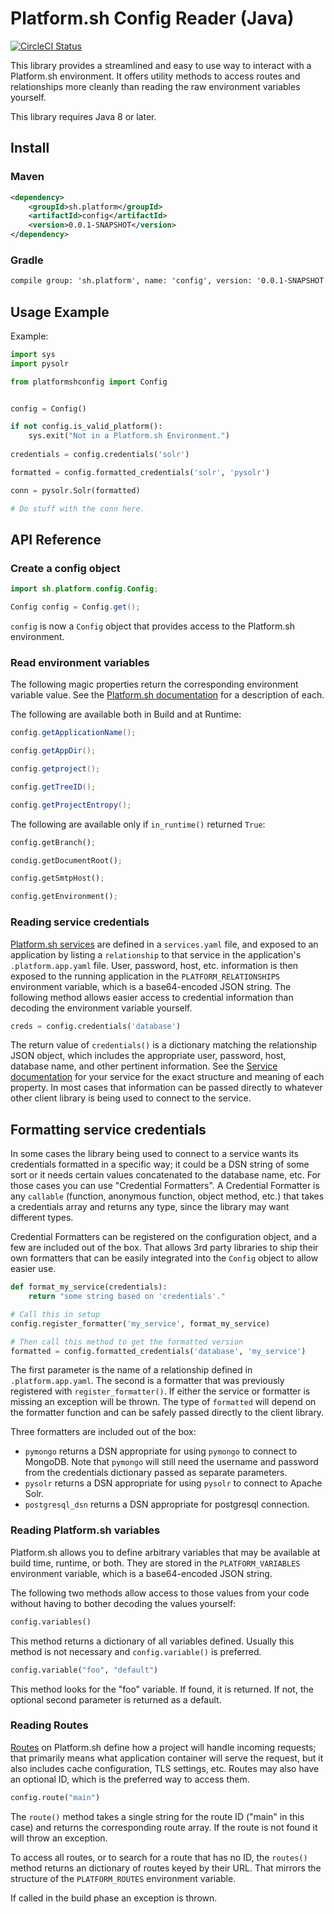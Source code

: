 # Platform.sh Config Reader (Java)

[![CircleCI Status](https://circleci.com/gh/platformsh/config-reader-python.svg?style=shield&circle-token=:circle-token)](https://circleci.com/gh/platformsh/config-reader-python)

This library provides a streamlined and easy to use way to interact with a Platform.sh environment. It offers utility methods to access routes and relationships more cleanly than reading the raw environment variables yourself.

This library requires Java 8 or later.

## Install


### Maven 

```xml
<dependency>
    <groupId>sh.platform</groupId>
    <artifactId>config</artifactId>
    <version>0.0.1-SNAPSHOT</version>
</dependency>
```

### Gradle 

```xml
compile group: 'sh.platform', name: 'config', version: '0.0.1-SNAPSHOT'

```

## Usage Example

Example:

```python
import sys
import pysolr

from platformshconfig import Config


config = Config()

if not config.is_valid_platform():
    sys.exit("Not in a Platform.sh Environment.")
    
credentials = config.credentials('solr')

formatted = config.formatted_credentials('solr', 'pysolr')

conn = pysolr.Solr(formatted)

# Do stuff with the conn here.
```

## API Reference

### Create a config object

```java
import sh.platform.config.Config;

Config config = Config.get();
```

`config` is now a `Config` object that provides access to the Platform.sh environment.


### Read environment variables

The following magic properties return the corresponding environment variable value.  See the [Platform.sh documentation](https://docs.platform.sh/development/variables.html) for a description of each.

The following are available both in Build and at Runtime:

```java
config.getApplicationName();

config.getAppDir();

config.getproject();

config.getTreeID();

config.getProjectEntropy();
```

The following are available only if `in_runtime()` returned `True`:

```python
config.getBranch();

condig.getDocumentRoot();

config.getSmtpHost();

config.getEnvironment();

```

### Reading service credentials

[Platform.sh services](https://docs.platform.sh/configuration/services.html) are defined in a `services.yaml` file, and exposed to an application by listing a `relationship` to that service in the application's `.platform.app.yaml` file.  User, password, host, etc. information is then exposed to the running application in the `PLATFORM_RELATIONSHIPS` environment variable, which is a base64-encoded JSON string.  The following method allows easier access to credential information than decoding the environment variable yourself.

```python
creds = config.credentials('database')
```

The return value of `credentials()` is a dictionary matching the relationship JSON object, which includes the appropriate user, password, host, database name, and other pertinent information.  See the [Service documentation](https://docs.platform.sh/configuration/services.html) for your service for the exact structure and meaning of each property.  In most cases that information can be passed directly to whatever other client library is being used to connect to the service.

## Formatting service credentials

In some cases the library being used to connect to a service wants its credentials formatted in a specific way; it could be a DSN string of some sort or it needs certain values concatenated to the database name, etc.  For those cases you can use "Credential Formatters".  A Credential Formatter is any `callable` (function, anonymous function, object method, etc.) that takes a credentials array and returns any type, since the library may want different types.

Credential Formatters can be registered on the configuration object, and a few are included out of the box.  That allows 3rd party libraries to ship their own formatters that can be easily integrated into the `Config` object to allow easier use.

```python
def format_my_service(credentials):
    return "some string based on 'credentials'."

# Call this in setup
config.register_formatter('my_service', format_my_service)

# Then call this method to get the formatted version
formatted = config.formatted_credentials('database', 'my_service')
```

The first parameter is the name of a relationship defined in `.platform.app.yaml`.  The second is a formatter that was previously registered with `register_formatter()`.  If either the service or formatter is missing an exception will be thrown.  The type of `formatted` will depend on the formatter function and can be safely passed directly to the client library.

Three formatters are included out of the box:

* `pymongo` returns a DSN appropriate for using `pymongo` to connect to MongoDB. Note that `pymongo` will still need the username and password from the credentials dictionary passed as separate parameters.
* `pysolr`  returns a DSN appropriate for using `pysolr` to connect to Apache Solr.
* `postgresql_dsn` returns a DSN appropriate for postgresql connection.

### Reading Platform.sh variables

Platform.sh allows you to define arbitrary variables that may be available at build time, runtime, or both.  They are stored in the `PLATFORM_VARIABLES` environment variable, which is a base64-encoded JSON string.  

The following two methods allow access to those values from your code without having to bother decoding the values yourself:

```python
config.variables()
```

This method returns a dictionary of all variables defined.  Usually this method is not necessary and `config.variable()` is preferred.

```python
config.variable("foo", "default")
```

This method looks for the "foo" variable.  If found, it is returned.  If not, the optional second parameter is returned as a default.

### Reading Routes

[Routes](https://docs.platform.sh/configuration/routes.html) on Platform.sh define how a project will handle incoming requests; that primarily means what application container will serve the request, but it also includes cache configuration, TLS settings, etc.  Routes may also have an optional ID, which is the preferred way to access them.

```python
config.route("main")
```

The `route()` method takes a single string for the route ID ("main" in this case) and returns the corresponding route array.  If the route is not found it will throw an exception.

To access all routes, or to search for a route that has no ID, the `routes()` method returns an dictionary of routes keyed by their URL.  That mirrors the structure of the `PLATFORM_ROUTES` environment variable.

If called in the build phase an exception is thrown.
